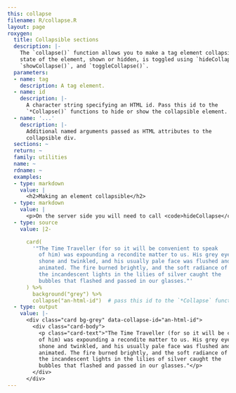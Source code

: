 ```yaml
---
this: collapse
filename: R/collapse.R
layout: page
roxygen:
  title: Collapsible sections
  description: |-
    The `collapse()` function allows you to make a tag element collapsible. The
    state of the element, shown or hidden, is toggled using `hideCollapse()`,
    `showCollapse()`, and `toggleCollapse()`.
  parameters:
  - name: tag
    description: A tag element.
  - name: id
    description: |-
      A character string specifying an HTML id. Pass this id to the
      `*Collapse()` functions to hide or show the collapsible element.
  - name: '...'
    description: |-
      Additional named arguments passed as HTML attributes to the
      collapsible div.
  sections: ~
  return: ~
  family: utilities
  name: ~
  rdname: ~
  examples:
  - type: markdown
    value: |
      <h2>Making an element collapsible</h2>
  - type: markdown
    value: |
      <p>On the server side you will need to call <code>hideCollapse</code> or <code>toggleCollapse</code></p>
  - type: source
    value: |2-

      card(
        '"The Time Traveller (for so it will be convenient to speak
          of him) was expounding a recondite matter to us. His grey eyes
          shone and twinkled, and his usually pale face was flushed and
          animated. The fire burned brightly, and the soft radiance of
          the incandescent lights in the lilies of silver caught the
          bubbles that flashed and passed in our glasses."'
      ) %>%
        background("grey") %>%
        collapse("an-html-id")  # pass this id to the `*Collapse` function
  - type: output
    value: |-
      <div class="card bg-grey" data-collapse-id="an-html-id">
        <div class="card-body">
          <p class="card-text">"The Time Traveller (for so it will be convenient to speak
          of him) was expounding a recondite matter to us. His grey eyes
          shone and twinkled, and his usually pale face was flushed and
          animated. The fire burned brightly, and the soft radiance of
          the incandescent lights in the lilies of silver caught the
          bubbles that flashed and passed in our glasses."</p>
        </div>
      </div>
---
```


